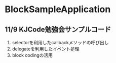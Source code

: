BlockSampleApplication
======================


11/9 KJCode勉強会サンプルコード
----------------
1. selectorを利用したcallbackメソッドの呼び出し
2. delegateを利用したイベント処理
3. block codingの活用
